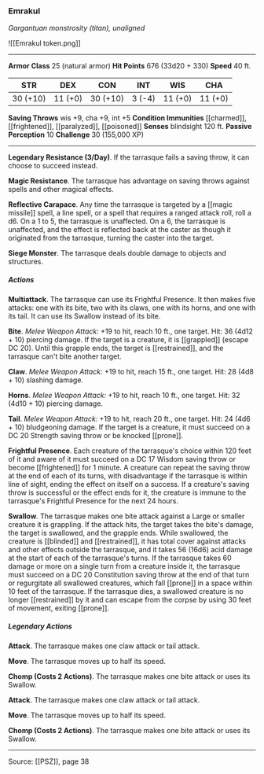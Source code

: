 ### Emrakul
_Gargantuan monstrosity (titan), unaligned_

![[Emrakul token.png]]


---

**Armor Class** 25 (natural armor)
**Hit Points** 676 (33d20 + 330)
**Speed** 40 ft.

| STR     | DEX     | CON     | INT     | WIS     | CHA     |
|---------|---------|---------|---------|---------|---------|
| 30 (+10) | 11 (+0) | 30 (+10) | 3 (-4) | 11 (+0) | 11 (+0) |

**Saving Throws** wis +9, cha +9, int +5
**Condition Immunities** [[charmed]], [[frightened]], [[paralyzed]], [[poisoned]]
**Senses** blindsight 120 ft.
**Passive Perception** 10
**Challenge** 30 (155,000 XP)

---

**Legendary Resistance (3/Day)**. If the tarrasque fails a saving throw, it can choose to succeed instead.

**Magic Resistance**. The tarrasque has advantage on saving throws against spells and other magical effects.

**Reflective Carapace**. Any time the tarrasque is targeted by a [[magic missile]] spell, a line spell, or a spell that requires a ranged attack roll, roll a d6. On a 1 to 5, the tarrasque is unaffected. On a 6, the tarrasque is unaffected, and the effect is reflected back at the caster as though it originated from the tarrasque, turning the caster into the target.

**Siege Monster**. The tarrasque deals double damage to objects and structures.

##### Actions
**Multiattack**. The tarrasque can use its Frightful Presence. It then makes five attacks: one with its bite, two with its claws, one with its horns, and one with its tail. It can use its Swallow instead of its bite.

**Bite**. _Melee Weapon Attack:_ +19 to hit, reach 10 ft., one target. Hit: 36 (4d12 + 10) piercing damage. If the target is a creature, it is [[grappled]] (escape DC 20). Until this grapple ends, the target is [[restrained]], and the tarrasque can't bite another target.

**Claw**. _Melee Weapon Attack:_ +19 to hit, reach 15 ft., one target. Hit: 28 (4d8 + 10) slashing damage.

**Horns**. _Melee Weapon Attack:_ +19 to hit, reach 10 ft., one target. Hit: 32 (4d10 + 10) piercing damage.

**Tail**. _Melee Weapon Attack:_ +19 to hit, reach 20 ft., one target. Hit: 24 (4d6 + 10) bludgeoning damage. If the target is a creature, it must succeed on a DC 20 Strength saving throw or be knocked [[prone]].

**Frightful Presence**. Each creature of the tarrasque's choice within 120 feet of it and aware of it must succeed on a DC 17 Wisdom saving throw or become [[frightened]] for 1 minute. A creature can repeat the saving throw at the end of each of its turns, with disadvantage if the tarrasque is within line of sight, ending the effect on itself on a success. If a creature's saving throw is successful or the effect ends for it, the creature is immune to the tarrasque's Frightful Presence for the next 24 hours.

**Swallow**. The tarrasque makes one bite attack against a Large or smaller creature it is grappling. If the attack hits, the target takes the bite's damage, the target is swallowed, and the grapple ends. While swallowed, the creature is [[blinded]] and [[restrained]], it has total cover against attacks and other effects outside the tarrasque, and it takes 56 (16d6) acid damage at the start of each of the tarrasque's turns. If the tarrasque takes 60 damage or more on a single turn from a creature inside it, the tarrasque must succeed on a DC 20 Constitution saving throw at the end of that turn or regurgitate all swallowed creatures, which fall [[prone]] in a space within 10 feet of the tarrasque. If the tarrasque dies, a swallowed creature is no longer [[restrained]] by it and can escape from the corpse by using 30 feet of movement, exiting [[prone]].

##### Legendary Actions
**Attack**. The tarrasque makes one claw attack or tail attack.

**Move**. The tarrasque moves up to half its speed.

**Chomp (Costs 2 Actions)**. The tarrasque makes one bite attack or uses its Swallow.

**Attack**. The tarrasque makes one claw attack or tail attack.

**Move**. The tarrasque moves up to half its speed.

**Chomp (Costs 2 Actions)**. The tarrasque makes one bite attack or uses its Swallow.


---

Source: [[PSZ]], page 38